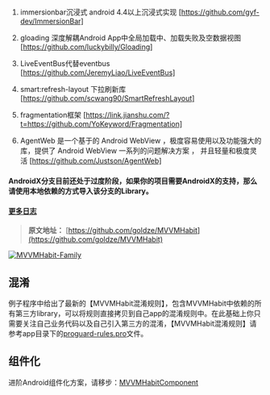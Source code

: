 ##
1. immersionbar沉浸式 android 4.4以上沉浸式实现
[https://github.com/gyf-dev/ImmersionBar]

2. gloading 深度解耦Android App中全局加载中、加载失败及空数据视图
[https://github.com/luckybilly/Gloading]

3. LiveEventBus代替eventbus 
[https://github.com/JeremyLiao/LiveEventBus]

4. smart:refresh-layout 下拉刷新库
[https://github.com/scwang90/SmartRefreshLayout]

5. fragmentation框架
[https://link.jianshu.com/?t=https://github.com/YoKeyword/Fragmentation]

6. AgentWeb 是一个基于的 Android WebView ，极度容易使用以及功能强大的库，提供了 Android WebView 一系列的问题解决方案 ，
并且轻量和极度灵活
[https://github.com/Justson/AgentWeb]

























#### AndroidX分支目前还处于过度阶段，如果你的项目需要AndroidX的支持，那么请使用本地依赖的方式导入该分支的Library。
#### [更多日志](./UpdateLog.md)

> **原文地址：** [https://github.com/goldze/MVVMHabit](https://github.com/goldze/MVVMHabit)

<a target="_blank" href="http://qm.qq.com/cgi-bin/qm/qr?k=Pvi-65bZN6fRly3VBC8F3fS7A-Pjinna"><img border="0" src="http://pub.idqqimg.com/wpa/images/group.png" alt="MVVMHabit-Family" title="MVVMHabit-Family"></a>

## 混淆
例子程序中给出了最新的【MVVMHabit混淆规则】，包含MVVMHabit中依赖的所有第三方library，可以将规则直接拷贝到自己app的混淆规则中。在此基础上你只需要关注自己业务代码以及自己引入第三方的混淆，【MVVMHabit混淆规则】请参考app目录下的[proguard-rules.pro](./app/proguard-rules.pro)文件。

## 组件化
进阶Android组件化方案，请移步：[MVVMHabitComponent](https://github.com/goldze/MVVMHabitComponent)

